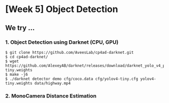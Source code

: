 # [Week 5] Object Detection
## We try ...
### 1. Object Detection using Darknet (CPU, GPU)
```
$ git clone https://github.com/AveesLab/cp4ad-darknet.git
$ cd cp4ad-darknet/
$ wget https://github.com/AlexeyAB/darknet/releases/download/darknet_yolo_v4_pre/yolov4-tiny.weights
$ make -j6
$ ./darknet detector demo cfg/coco.data cfg/yolov4-tiny.cfg yolov4-tiny.weights data/highway.mp4
```
### 2. MonoCamera Distance Estimation
